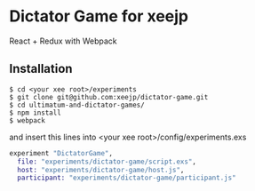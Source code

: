 # Dictator Game for xeejp
React + Redux with Webpack

## Installation
```
$ cd <your xee root>/experiments
$ git clone git@github.com:xeejp/dictator-game.git
$ cd ultimatum-and-dictator-games/
$ npm install
$ webpack
```
and insert  this lines into \<your xee root\>/config/experiments.exs
```exs:experiments.exs
experiment "DictatorGame",
  file: "experiments/dictator-game/script.exs",
  host: "experiments/dictator-game/host.js",
  participant: "experiments/dictator-game/participant.js"
```

